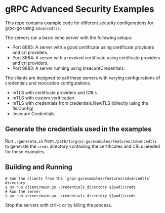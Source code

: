 # gRPC Advanced Security Examples
This repo contains example code for different security configurations for grpc-go using `advancedtls`.

The servers run a basic echo server with the following setups:
* Port 8885: A server with a good certificate using certificate providers and crl providers.
* Port 8884: A server with a revoked certificate using certificate providers and crl providers.
* Port 8883: A server running using InsecureCredentials.

The clients are designed to call these servers with varying configurations of credentials and revocation configurations.
* mTLS with certificate providers and CRLs
* mTLS with custom verification
* mTLS with credentials from credentials.NewTLS (directly using the tls.Config)
* Insecure Credentials

## Generate the credentials used in the examples
Run `./generate.sh` from `/path/to/grpc-go/examples/features/advancedtls` to generate the `creds` directory containing the certificates and CRLs needed for these examples.

## Building and Running
```
# Run the clients from the `grpc-go/examples/features/advancedtls` directory 
$ go run client/main.go -credentials_directory $(pwd)/creds
# Run the server
$ go run server/main.go -credentials_directory $(pwd)/creds
```

Stop the servers with ctrl-c or by killing the process.